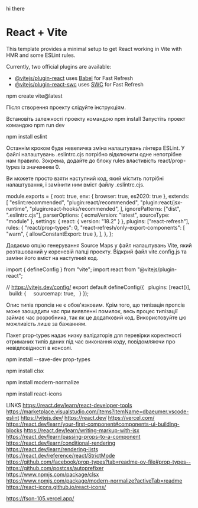 hi there
# React + Vite

This template provides a minimal setup to get React working in Vite with HMR and some ESLint rules.

Currently, two official plugins are available:

- [@vitejs/plugin-react](https://github.com/vitejs/vite-plugin-react/blob/main/packages/plugin-react/README.md) uses [Babel](https://babeljs.io/) for Fast Refresh
- [@vitejs/plugin-react-swc](https://github.com/vitejs/vite-plugin-react-swc) uses [SWC](https://swc.rs/) for Fast Refresh


npm create vite@latest

Після створення проекту слідуйте інструкціям.

Встановіть залежності проекту командою npm install
Запустіть проект командою npm run dev

npm install eslint

Останнім кроком буде невеличка зміна налаштувань лінтера ESLint. У файлі налаштувань .eslintrc.cjs потрібно відключити одне непотрібне нам правило. Зокрема, додайте до блоку rules властивість react/prop-types із значенням 0.

Ви можете просто взяти наступний код, який містить потрібні налаштування, і замінити ним вміст файлу .eslintrc.cjs.

module.exports = {
  root: true,
  env: { browser: true, es2020: true },
  extends: [
    "eslint:recommended",
    "plugin:react/recommended",
    "plugin:react/jsx-runtime",
    "plugin:react-hooks/recommended",
  ],
  ignorePatterns: ["dist", ".eslintrc.cjs"],
  parserOptions: { ecmaVersion: "latest", sourceType: "module" },
  settings: { react: { version: "18.2" } },
  plugins: ["react-refresh"],
  rules: {
    "react/prop-types": 0,
    "react-refresh/only-export-components": [
      "warn",
      { allowConstantExport: true },
    ],
  },
};


Додаємо опцію генерування Source Maps у файл налаштувань Vite, який розташований у кореневій папці проекту. Відкрий файл vite.config.js та заміни його вміст на наступний код.

import { defineConfig } from "vite";
import react from "@vitejs/plugin-react";

// https://vitejs.dev/config/
export default defineConfig({
  plugins: [react()],
  build: {
    sourcemap: true,
  }
});

Опис типів пропсів не є обов'язковим. Крім того, що типізація пропсів може заощадити час при виявленні помилок, весь процес типізації займає час розробника, так як це додатковий код. Використовуйте цю можливість лише за бажанням.

Пакет prop-types надає низку валідаторів для перевірки коректності отриманих типів даних під час виконання коду, повідомляючи про невідповідності в консолі.

npm install --save-dev prop-types

npm install clsx

npm install modern-normalize

npm install react-icons





LINKS
https://react.dev/learn/react-developer-tools
https://marketplace.visualstudio.com/items?itemName=dbaeumer.vscode-eslint
https://vitejs.dev/
https://react.dev/
https://vercel.com/
https://react.dev/learn/your-first-component#components-ui-building-blocks
https://react.dev/learn/writing-markup-with-jsx
https://react.dev/learn/passing-props-to-a-component
https://react.dev/learn/conditional-rendering
https://react.dev/learn/rendering-lists
https://react.dev/reference/react/StrictMode
https://github.com/facebook/prop-types?tab=readme-ov-file#prop-types--
https://github.com/postcss/autoprefixer
https://www.npmjs.com/package/clsx
https://www.npmjs.com/package/modern-normalize?activeTab=readme
https://react-icons.github.io/react-icons/

https://fson-105.vercel.app/